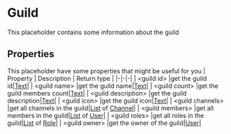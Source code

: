 # Guild
This placeholder contains  some information about the guild

## Properties
This placeholder have some properties that might be useful for you
| Property      | Description | Return type |
|-|-|-|
| \<guild id\> |get the guild id|[Text](./text.md)|
| \<guild name\> |get the guild name|[Text](./text.md)|
| \<guild count\> |get the guild members count|[Text](./text.md)|
| \<guild description\> |get the guild description|[Text](./text.md)|
| \<guild icon\> |get the guild icon|[Text](./text.md)|
| \<guild channels\> |get all channels in the guild|[List](./list.md) of [Channel](./channel.md)|
| \<guild members\> |get all members in the guild|[List](./list.md) of [User](./user.md)|
| \<guild roles\> |get all roles in the guild|[List](./list.md) of [Role](./role.md)|
| \<guild owner\> |get the owner of the guild|[User](./user.md)|